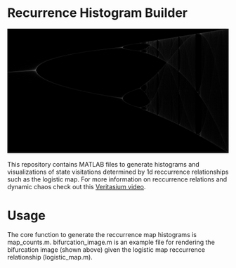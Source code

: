 # Recurrence Histogram Builder

![LogisticBifurcation](bifurcation.png)

This repository contains MATLAB files to generate histograms and visualizations of state visitations determined by 1d reccurrence relationships such as the logistic map. For more information on reccurrence relations and dynamic chaos check out this [Veritasium video](https://www.youtube.com/watch?v=ovJcsL7vyrk).

# Usage

The core function to generate the reccurrence map histograms is map_counts.m. bifurcation_image.m is an example file for rendering the bifurcation image (shown above) given the logistic map reccurrence relationship (logistic_map.m). 
